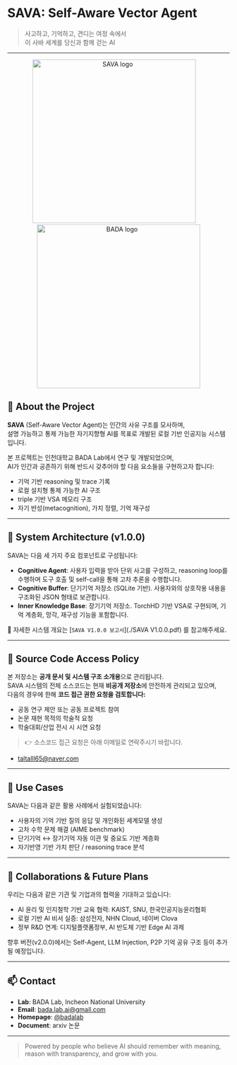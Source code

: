 # SAVA: Self-Aware Vector Agent

> 사고하고, 기억하고, 견디는 여정 속에서  
> 이 사바 세계를 당신과 함께 걷는 AI  

---
<p align="center">
  <img width="370" alt="SAVA logo" src="https://github.com/user-attachments/assets/101d6e2e-0463-458a-9fb0-d1450648c6eb" />
  &nbsp;&nbsp;&nbsp;&nbsp;
  <img width="370" alt="BADA logo" src="https://github.com/user-attachments/assets/2c367724-a22f-47b3-aa9b-1b0389da14a0" />
</p>

## 🧠 About the Project

**SAVA** (Self-Aware Vector Agent)는 인간의 사유 구조를 모사하며,  
설명 가능하고 통제 가능한 자기지향형 AI를 목표로 개발된 로컬 기반 인공지능 시스템입니다.

본 프로젝트는 인천대학교 BADA Lab에서 연구 및 개발되었으며,  
AI가 인간과 공존하기 위해 반드시 갖추어야 할 다음 요소들을 구현하고자 합니다:

- 기억 기반 reasoning 및 trace 기록
- 로컬 설치형 통제 가능한 AI 구조
- triple 기반 VSA 메모리 구조
- 자기 반성(metacognition), 가치 정렬, 기억 재구성

---

## 🧩 System Architecture (v1.0.0)

SAVA는 다음 세 가지 주요 컴포넌트로 구성됩니다:

- **Cognitive Agent**: 사용자 입력을 받아 단위 사고를 구성하고, reasoning loop를 수행하며 도구 호출 및 self-call을 통해 고차 추론을 수행합니다.  
- **Cognitive Buffer**: 단기기억 저장소 (SQLite 기반). 사용자와의 상호작용 내용을 구조화된 JSON 형태로 보관합니다.  
- **Inner Knowledge Base**: 장기기억 저장소. TorchHD 기반 VSA로 구현되며, 기억 계층화, 망각, 재구성 기능을 포함합니다.

📘 자세한 시스템 개요는 [`SAVA V1.0.0 보고서`](./SAVA V1.0.0.pdf) 를 참고해주세요.

---

## 🔐 Source Code Access Policy

본 저장소는 **공개 문서 및 시스템 구조 소개용**으로 관리됩니다.  
SAVA 시스템의 전체 소스코드는 현재 **비공개 저장소**에 안전하게 관리되고 있으며,  
다음의 경우에 한해 **코드 접근 권한 요청을 검토합니다:**

- 공동 연구 제안 또는 공동 프로젝트 참여
- 논문 재현 목적의 학술적 요청
- 학술대회/산업 전시 시 시연 요청

> 👉 소스코드 접근 요청은 아래 이메일로 연락주시기 바랍니다.
- taltalll65@naver.com

---

## 🧭 Use Cases

SAVA는 다음과 같은 활용 사례에서 실험되었습니다:

- 사용자의 기억 기반 질의 응답 및 개인화된 세계모델 생성
- 고차 수학 문제 해결 (AIME benchmark)  
- 단기기억 ↔ 장기기억 자동 이관 및 중요도 기반 계층화  
- 자기반영 기반 가치 판단 / reasoning trace 분석

---

## 🤝 Collaborations & Future Plans

우리는 다음과 같은 기관 및 기업과의 협력을 기대하고 있습니다:

- AI 윤리 및 인지철학 기반 교육 협력: KAIST, SNU, 한국인공지능윤리협회
- 로컬 기반 AI 비서 실증: 삼성전자, NHN Cloud, 네이버 Clova
- 정부 R&D 연계: 디지털플랫폼정부, AI 반도체 기반 Edge AI 과제

향후 버전(v2.0.0)에서는 Self-Agent, LLM Injection, P2P 기억 공유 구조 등이 추가될 예정입니다.

---

## 📫 Contact

- **Lab**: BADA Lab, Incheon National University  
- **Email**: bada.lab.ai@gmail.com  
- **Homepage**: [@badalab]((https://sites.google.com/view/badalab/home))  
- **Document**: arxiv 논문

---

> Powered by people who believe AI should remember with meaning, reason with transparency, and grow with you.

